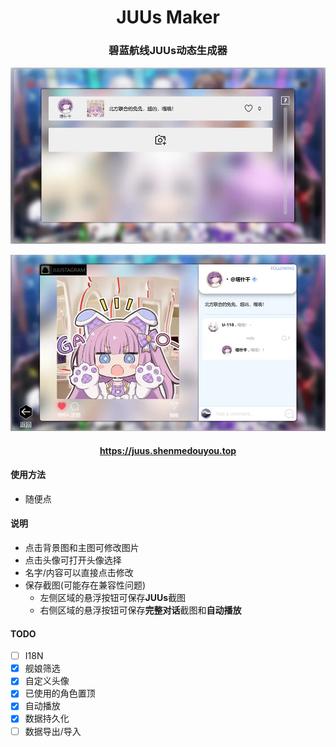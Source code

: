 <h1 align="center">JUUs Maker</h1>
<h3 align="center">碧蓝航线JUUs动态生成器</h3>

![JUUs选择](public/juus_1.webp)

![JUUs](public/juus_2.webp)

<h4 align="center">
  <a href="https://juus.shenmedouyou.top">https://juus.shenmedouyou.top</a>
</h4>

#### 使用方法

- 随便点

#### 说明

- 点击背景图和主图可修改图片
- 点击头像可打开头像选择
- 名字/内容可以直接点击修改
- 保存截图(可能存在兼容性问题)
  - 左侧区域的悬浮按钮可保存**JUUs**截图
  - 右侧区域的悬浮按钮可保存**完整对话**截图和**自动播放**

#### TODO

- [ ] I18N
- [x] 舰娘筛选
- [x] 自定义头像
- [x] 已使用的角色置顶
- [x] 自动播放
- [x] 数据持久化
- [ ] 数据导出/导入
